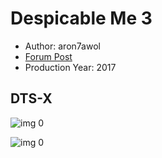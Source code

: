 # Despicable Me 3

* Author: aron7awol
* [Forum Post](https://www.avsforum.com/threads/bass-eq-for-filtered-movies.2995212/post-57618672)
* Production Year: 2017

## DTS-X

![img 0](https://i.imgur.com/9DYXrXH.jpg)

![img 0](https://i.imgur.com/5ckOjDK.jpg)

